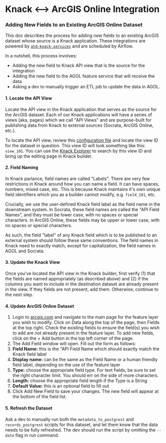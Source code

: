 # Knack &lt;--&gt; ArcGIS Online Integration

### Adding New Fields to an Existing ArcGIS Online Dataset

This doc describes the process for adding new fields to an existing ArcGIS dataset whose source is a Knack application. These integrations are powered by [`atd-knack-services`](https://github.com/cityofaustin/atd-knack-services) and are scheduled by Airflow.

In a nutshell, this process involves:

* Adding the new field to Knack API view that is the source for the integration
* Adding the new field to the AGOL feature service that will receive the data
* Asking a dev to manually trigger an ETL job to update the data in AGOL.

#### 1. Locate the API View

Locate the API view in the Knack application that serves as the source for the ArcGIS dataset. Each of our Knack applications will have a series of views \(aka, pages\) which we call "API Views" and are purpose-built for publishing data from Knack to external sources \(Socrata, ArcGIS Online, etc.\).

To locate the API view, review this [configuration file](https://github.com/cityofaustin/atd-knack-services/blob/production/services/config/knack.py) and locate the view ID for the dataset in question. This view ID will look something like this: `view_101`. You can use the [Knack Explorer](https://knack-explorer.austinmobility.io/) to search by this view ID and bring up the editing page in Knack builder.

#### 2. Field Naming

In Knack parlance, field names are called "Labels". There are very few restrictions in Knack around how you can name a field. It can have spaces, numbers, mixed case, etc. This is because Knack maintains it's own unique field identifiers which you as a builder cannot modify, e.g. `field_101`, etc.

Crucially, we use the user-defined Knack field label as the field name in the downstream system. In Socrata, these field names are called the "API Field Names", and they must be lower case, with no spaces or special characters. In ArcGIS Online, these fields may be upper or lower case, with no spaces or special characters.

As such, the field "label" of any Knack field which is to be published to an external system should follow these same conventions. The field names in Knack need to exactly match, except for capitalization, the field names in AGOL and Socrata.

#### 3. Update the Knack View

Once you've located the API view in the Knack builder, first verify \(1\) that the fields are named appropriately \(as described above\) and \(2\) if the columns you want to include in the destination dataset are already present in the view. If they fields are not present, add them. Otherwise, continue to the next step.

#### 4. Update ArcGIS Online Dataset

1. Login to [arcgis.com](https://www.arcgis.com/sharing/rest/oauth2/authorize?client_id=arcgisonline&display=default&response_type=token&state=%7B%22useLandingPage%22%3Atrue%7D&expiration=20160&locale=en-us&redirect_uri=https%3A%2F%2Fwww.arcgis.com%2Fhome%2Faccountswitcher-callback.html&force_login=true&hideCancel=true&showSignupOption=true&canHandleCrossOrgSignIn=true&signuptype=esri) and navigate to the main page for the feature layer you wish to modify. Click on Data along the top of the page, then Fields at the top right. Check the existing fields to ensure the field\(s\) you wish to add are not already present in the feature layer. To add new fields, click on the + Add button in the top left corner of the page.
2. The Add Field window will open. Fill out the form as follows:
3. **Field Name:** this is the "API Field Name which should exactly match the Knack field label
4. **Display name:** can be the same as the Field Name or a human friendly field label, depending on the use of the feature layer
5. **Type:** choose the appropriate field type. For text fields, be sure to set the right character limit. You should err on the side of more characters. 
6. **Length:** choose the appropriate field length if the Type is a String
7. **Default Value:** this is an optional field to fill out
8. Click Add New Field to save your changes. The new field will appear at the bottom of the field list.

#### 5. Refresh the Dataset <a id="5-refresh-the-dataset"></a>

Ask a dev to manually run both the `metadata_to_postgrest` and `records_postgrest` scripts for this dataset, and let them know that the data needs to be fully refreshed. The dev should run the script by omitting the `--date` flag in run command.

